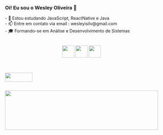 ### Oi! Eu sou o Wesley Oliveira 👋
<div align="left">
- 🌱 Estou estudando JavaScript, ReactNative e Java
  <br>
- 📫 Entre em contato via email : wesleyisilv@gmail.com
  <br>
- 🎓 Formando-se em Análise e Desenvolvimento de Sistemas
  <br><br>
</div>

<div style="display : inline_block" align="center"><br>
  <img height="40" width="40" src="https://cdn.jsdelivr.net/gh/devicons/devicon/icons/javascript/javascript-plain.svg"/>
  <img height="40" width="40" src="https://cdn.jsdelivr.net/gh/devicons/devicon/icons/react/react-original.svg" />
  <img height="40" width="40" src="https://cdn.jsdelivr.net/gh/devicons/devicon/icons/java/java-original.svg"/>
</div>

##

<div>
  <br>
  <a href="mailto:wesleyisilv@gmail.com">
    <img height="30" width="90" src="https://img.shields.io/badge/Gmail-D14836?style=for-the-badge&logo=gmail&logoColor=white"/>
  </a>
</div>

##
<div>
  <img height="130" width="100%" src="https://media4.giphy.com/media/sULKEgDMX8LcI/giphy.gif?cid=ecf05e47z98bo28gnmihkgvena3xhs0fcm1d1l9z2eqkubq3&rid=giphy.gif&ct=g">
</div>

